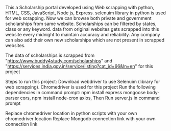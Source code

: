 This a Scholarship portal developed using Web scrapping with python, HTML, CSS, JavaScript, Node js, Express. selenuim library in python is used for web scrapping. Now we can browse both private and government scholarships from same website. Scholarships can be filtered by states, class or any keyword. data from original websites gets scrapped into this website every midnight to maintain accuracy and reliability. Any company can also add their own new scholarships which are not present in scrapped websites.

The data of scholarships is scrapped from "https://www.buddy4study.com/scholarships" and "https://services.india.gov.in/service/listing?cat_id=66&ln=en" for this project

Steps to run this project:
Download webdriver to use Selenuim (library for web scrapping). Chromedriver is used for this project
Run the following dependencies in command prompt:
npm install express mongoose body-parser cors,
npm install node-cron axios,
Then Run server.js in command prompt

Replace chromedriver location in python scripts with your own chromedriver location
Replace Mongodb connection link with your own connection link
